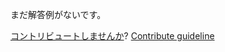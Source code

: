 
まだ解答例がないです。

[コントリビュートしませんか](https://github.com/BFEdev/BFE.dev-solutions/blob/main/problem/create-lazyman_ja.md)?  [Contribute guideline](https://github.com/BFEdev/BFE.dev-solutions#how-to-contribute)
